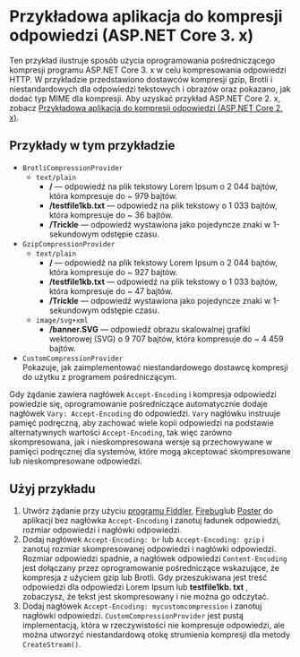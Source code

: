 # <a name="response-compression-sample-application-aspnet-core-3x"></a>Przykładowa aplikacja do kompresji odpowiedzi (ASP.NET Core 3. x)

Ten przykład ilustruje sposób użycia oprogramowania pośredniczącego kompresji programu ASP.NET Core 3. x w celu kompresowania odpowiedzi HTTP. W przykładzie przedstawiono dostawców kompresji gzip, Brotli i niestandardowych dla odpowiedzi tekstowych i obrazów oraz pokazano, jak dodać typ MIME dla kompresji. Aby uzyskać przykład ASP.NET Core 2. x, zobacz [Przykładowa aplikacja do kompresji odpowiedzi (ASP.NET Core 2. x)](https://github.com/dotnet/AspNetCore.Docs/tree/master/aspnetcore/performance/response-compression/samples/2.x).

## <a name="examples-in-this-sample"></a>Przykłady w tym przykładzie

* `BrotliCompressionProvider`
  * `text/plain`
    * **/** — odpowiedź na plik tekstowy Lorem Ipsum o 2 044 bajtów, która kompresuje do ~ 979 bajtów.
    * **/testfile1kb.txt** — odpowiedź na plik tekstowy o 1 033 bajtów, która kompresuje do ~ 36 bajtów.
    * **/Trickle** — odpowiedź wystawiona jako pojedyncze znaki w 1-sekundowym odstępie czasu.
* `GzipCompressionProvider`
  * `text/plain`
    * **/** — odpowiedź na plik tekstowy Lorem Ipsum o 2 044 bajtów, która kompresuje do ~ 927 bajtów.
    * **/testfile1kb.txt** — odpowiedź na plik tekstowy o 1 033 bajtów, która kompresuje do ~ 47 bajtów.
    * **/Trickle** — odpowiedź wystawiona jako pojedyncze znaki w 1-sekundowym odstępie czasu.
  * `image/svg+xml`
    * **/banner.SVG** — odpowiedź obrazu skalowalnej grafiki wektorowej (SVG) o 9 707 bajtów, która kompresuje do ~ 4 459 bajtów.
* `CustomCompressionProvider`<br>Pokazuje, jak zaimplementować niestandardowego dostawcę kompresji do użytku z programem pośredniczącym.

Gdy żądanie zawiera nagłówek `Accept-Encoding` i kompresja odpowiedzi powiedzie się, oprogramowanie pośredniczące automatycznie dodaje nagłówek `Vary: Accept-Encoding` do odpowiedzi. `Vary` nagłówku instruuje pamięć podręczną, aby zachować wiele kopii odpowiedzi na podstawie alternatywnych wartości `Accept-Encoding`, tak więc zarówno skompresowana, jak i nieskompresowana wersje są przechowywane w pamięci podręcznej dla systemów, które mogą akceptować skompresowane lub nieskompresowane odpowiedzi.

## <a name="use-the-sample"></a>Użyj przykładu

1. Utwórz żądanie przy użyciu [programu Fiddler](https://www.telerik.com/fiddler), [Firebug](https://getfirebug.com/)lub [Poster](https://www.getpostman.com/) do aplikacji bez nagłówka `Accept-Encoding` i zanotuj ładunek odpowiedzi, rozmiar odpowiedzi i nagłówki odpowiedzi.
1. Dodaj nagłówek `Accept-Encoding: br` lub `Accept-Encoding: gzip` i zanotuj rozmiar skompresowanej odpowiedzi i nagłówki odpowiedzi. Rozmiar odpowiedzi spadnie, a nagłówek odpowiedzi `Content-Encoding` jest dołączany przez oprogramowanie pośredniczące wskazujące, że kompresja z użyciem gzip lub Brotli. Gdy przeszukiwana jest treść odpowiedzi dla odpowiedzi Lorem Ipsum lub **testfile1kb. txt** , zobaczysz, że tekst jest skompresowany i nie można go odczytać.
1. Dodaj nagłówek `Accept-Encoding: mycustomcompression` i zanotuj nagłówki odpowiedzi. `CustomCompressionProvider` jest pustą implementacją, która w rzeczywistości nie kompresuje odpowiedzi, ale można utworzyć niestandardową otokę strumienia kompresji dla metody `CreateStream()`.
